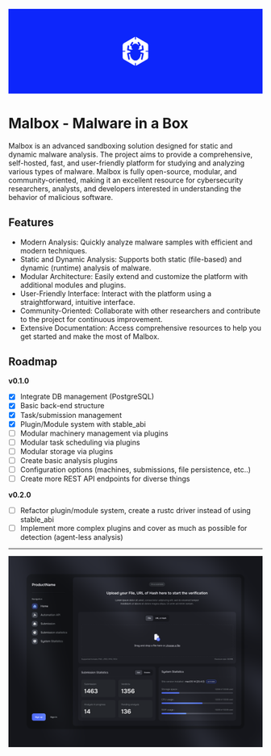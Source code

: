 ![Banner 29](assets/malbox-banner-blue.png)

# Malbox - Malware in a Box
Malbox is an advanced sandboxing solution designed for static and dynamic malware analysis. 
The project aims to provide a comprehensive, self-hosted, fast, and user-friendly platform for studying and analyzing various types of malware. 
Malbox is fully open-source, modular, and community-oriented, making it an excellent resource for cybersecurity researchers, analysts, and developers interested in understanding the behavior of malicious software.

## Features
- Modern Analysis: Quickly analyze malware samples with efficient and modern techniques.
- Static and Dynamic Analysis: Supports both static (file-based) and dynamic (runtime) analysis of malware.
- Modular Architecture: Easily extend and customize the platform with additional modules and plugins.
- User-Friendly Interface: Interact with the platform using a straightforward, intuitive interface.
- Community-Oriented: Collaborate with other researchers and contribute to the project for continuous improvement.
- Extensive Documentation: Access comprehensive resources to help you get started and make the most of Malbox.

## Roadmap

**v0.1.0**
- [x] Integrate DB management (PostgreSQL)
- [x] Basic back-end structure
- [x] Task/submission management
- [x] Plugin/Module system with stable_abi
- [ ] Modular machinery management via plugins
- [ ] Modular task scheduling via plugins
- [ ] Modular storage via plugins
- [ ] Create basic analysis plugins
- [ ] Configuration options (machines, submissions, file persistence, etc..) 
- [ ] Create more REST API endpoints for diverse things

**v0.2.0**
- [ ] Refactor plugin/module system, create a rustc driver instead of using stable_abi
- [ ] Implement more complex plugins and cover as much as possible for detection (agent-less analysis)

---


![image](assets/malbox-panel-showcase.png)
